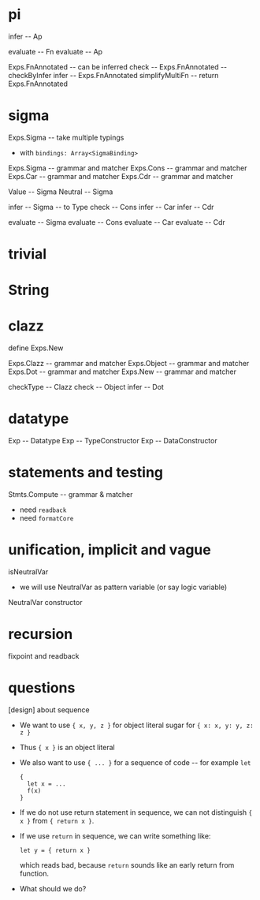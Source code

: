 # pi

infer -- Ap

evaluate -- Fn
evaluate -- Ap

Exps.FnAnnotated -- can be inferred
check -- Exps.FnAnnotated -- checkByInfer
infer -- Exps.FnAnnotated
simplifyMultiFn -- return Exps.FnAnnotated

# sigma

Exps.Sigma -- take multiple typings

- with `bindings: Array<SigmaBinding>`

Exps.Sigma -- grammar and matcher
Exps.Cons -- grammar and matcher
Exps.Car -- grammar and matcher
Exps.Cdr -- grammar and matcher

Value -- Sigma
Neutral -- Sigma

infer -- Sigma -- to Type
check -- Cons
infer -- Car
infer -- Cdr

evaluate -- Sigma
evaluate -- Cons
evaluate -- Car
evaluate -- Cdr

# trivial

# String

# clazz

define Exps.New

Exps.Clazz -- grammar and matcher
Exps.Object -- grammar and matcher
Exps.Dot -- grammar and matcher
Exps.New -- grammar and matcher

checkType -- Clazz
check -- Object
infer -- Dot

# datatype

Exp -- Datatype
Exp -- TypeConstructor
Exp -- DataConstructor

# statements and testing

Stmts.Compute -- grammar & matcher

- need `readback`
- need `formatCore`

# unification, implicit and vague

isNeutralVar

- we will use NeutralVar as pattern variable (or say logic variable)

NeutralVar constructor

# recursion

fixpoint and readback

# questions

[design] about sequence

- We want to use `{ x, y, z }` for object literal sugar for `{ x: x, y: y, z: z }`

- Thus `{ x }` is an object literal

- We also want to use `{ ... }` for a sequence of code -- for example `let`

  ```
  {
    let x = ...
    f(x)
  }
  ```

- If we do not use return statement in sequence,
  we can not distinguish `{ x }` from `{ return x }`.

- If we use `return` in sequence, we can write something like:

  ```
  let y = { return x }
  ```

  which reads bad, because `return` sounds like an early return from function.

- What should we do?
